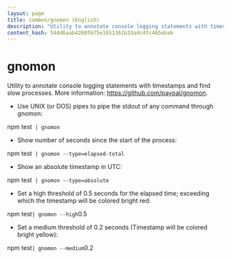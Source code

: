 ```yaml
---
layout: page
title: common/gnomon (English)
description: "Utility to annotate console logging statements with timestamps and find slow processes."
content_hash: 544d6aab4260f675e1651361b33adc4fc465ebab
---
```

# gnomon

Utility to annotate console logging statements with timestamps and find slow processes.
More information: <https://github.com/paypal/gnomon>.

- Use UNIX (or DOS) pipes to pipe the stdout of any command through gnomon:

<span class="tldr-var badge badge-pill bg-dark-lm bg-white-dm text-white-lm text-dark-dm font-weight-bold">npm test</span>` | gnomon`

- Show number of seconds since the start of the process:

<span class="tldr-var badge badge-pill bg-dark-lm bg-white-dm text-white-lm text-dark-dm font-weight-bold">npm test</span>` | gnomon --type=elapsed-total`

- Show an absolute timestamp in UTC:

<span class="tldr-var badge badge-pill bg-dark-lm bg-white-dm text-white-lm text-dark-dm font-weight-bold">npm test</span>` | gnomon --type=absolute`

- Set a high threshold of 0.5 seconds for the elapsed time; exceeding which the timestamp will be colored bright red:

<span class="tldr-var badge badge-pill bg-dark-lm bg-white-dm text-white-lm text-dark-dm font-weight-bold">npm test</span>` | gnomon --high `<span class="tldr-var badge badge-pill bg-dark-lm bg-white-dm text-white-lm text-dark-dm font-weight-bold">0.5</span>

- Set a medium threshold of 0.2 seconds (Timestamp will be colored bright yellow):

<span class="tldr-var badge badge-pill bg-dark-lm bg-white-dm text-white-lm text-dark-dm font-weight-bold">npm test</span>` | gnomon --medium `<span class="tldr-var badge badge-pill bg-dark-lm bg-white-dm text-white-lm text-dark-dm font-weight-bold">0.2</span>
